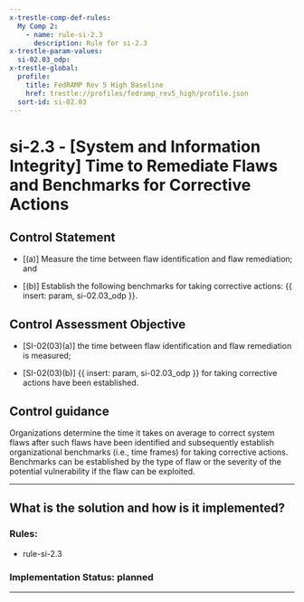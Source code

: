 ```yaml
---
x-trestle-comp-def-rules:
  My Comp 2:
    - name: rule-si-2.3
      description: Rule for si-2.3
x-trestle-param-values:
  si-02.03_odp:
x-trestle-global:
  profile:
    title: FedRAMP Rev 5 High Baseline
    href: trestle://profiles/fedramp_rev5_high/profile.json
  sort-id: si-02.03
---
```


# si-2.3 - \[System and Information Integrity\] Time to Remediate Flaws and Benchmarks for Corrective Actions

## Control Statement

- \[(a)\] Measure the time between flaw identification and flaw remediation; and

- \[(b)\] Establish the following benchmarks for taking corrective actions: {{ insert: param, si-02.03_odp }}.

## Control Assessment Objective

- \[SI-02(03)(a)\] the time between flaw identification and flaw remediation is measured;

- \[SI-02(03)(b)\] {{ insert: param, si-02.03_odp }} for taking corrective actions have been established.

## Control guidance

Organizations determine the time it takes on average to correct system flaws after such flaws have been identified and subsequently establish organizational benchmarks (i.e., time frames) for taking corrective actions. Benchmarks can be established by the type of flaw or the severity of the potential vulnerability if the flaw can be exploited.

______________________________________________________________________

## What is the solution and how is it implemented?

<!-- For implementation status enter one of: implemented, partial, planned, alternative, not-applicable -->

<!-- Note that the list of rules under ### Rules: is read-only and changes will not be captured after assembly to JSON -->

<!-- Add control implementation description here for control: si-2.3 -->

### Rules:

  - rule-si-2.3

### Implementation Status: planned

______________________________________________________________________
